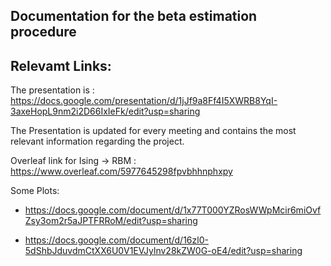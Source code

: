## Documentation for the beta estimation procedure

## Relevamt Links:

The presentation is : https://docs.google.com/presentation/d/1jJf9a8Ff4I5XWRB8YqI-3axeHopL9nm2i2D66IxIeFk/edit?usp=sharing

The Presentation is updated for every meeting and contains the most relevant information regarding the project.

Overleaf link for Ising -> RBM : https://www.overleaf.com/5977645298fpvbhhnphxpy

Some Plots:

- https://docs.google.com/document/d/1x77T000YZRosWWpMcir6miOvfZsy3om2r5aJPTFRRoM/edit?usp=sharing

- https://docs.google.com/document/d/16zl0-5dShbJduvdmCtXX6U0V1EVJylnv28kZW0G-oE4/edit?usp=sharing